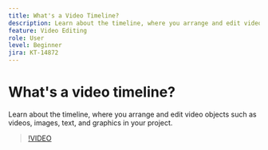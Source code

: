 ```yaml
---
title: What's a Video Timeline?
description: Learn about the timeline, where you arrange and edit video objects
feature: Video Editing
role: User
level: Beginner
jira: KT-14872
---
```

# What's a video timeline?

Learn about the timeline, where you arrange and edit video objects such as videos, images, text, and graphics in your project.

>[!VIDEO](https://video.tv.adobe.com/v/3427090?quality=12&learn=on&hidetitle=true)
